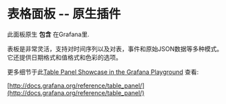 # 表格面板 -- 原生插件

此面板原生 **包含** 在Grafana里.

表板是非常灵活，支持对时间序列以及对表，事件和原始JSON数据等多种模式。它还提供日期格式和值格式和色彩的选项。

更多细节于此[Table Panel Showcase in the Grafana Playground](http://play.grafana.org/dashboard/db/table-panel-showcase) 查看:

[http://docs.grafana.org/reference/table_panel/](http://docs.grafana.org/reference/table_panel/)
